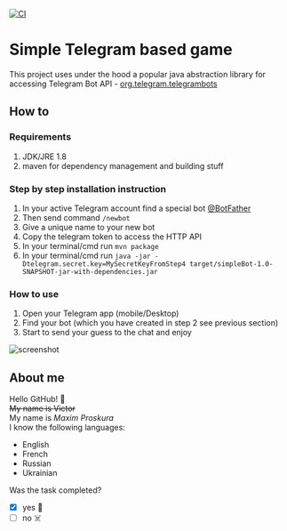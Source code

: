 [![CI](https://github.com/maximoptimist/chat-bot-game/actions/workflows/main.yml/badge.svg)](https://github.com/maximoptimist/chat-bot-game/actions/workflows/main.yml)

# Simple Telegram based game

This project uses under the hood a popular java abstraction library for accessing Telegram Bot API - [org.telegram.telegrambots](https://github.com/rubenlagus/TelegramBots)

## How to

### Requirements
1. JDK/JRE 1.8
2. maven for dependency management and building stuff

### Step by step installation instruction
1. In your active Telegram account find a special bot [@BotFather](https://telegram.me/BotFather)
2. Then send command `/newbot`
3. Give a unique name to your new bot
4. Copy the telegram token to access the HTTP API
5. In your terminal/cmd run `mvn package`
6. In your terminal/cmd run `java -jar -Dtelegram.secret.key=MySecretKeyFromStep4 target/simpleBot-1.0-SNAPSHOT-jar-with-dependencies.jar`

### How to use

1. Open your Telegram app (mobile/Desktop)
2. Find your bot (which you have created in step 2 see previous section)
3. Start to send your guess to the chat and enjoy

![screenshot](https://raw.githubusercontent.com/devatlant/chat-bot-game/master/res/telegram_screenshot.jpg)

## About me
Hello GitHub! :robot:<br/>
~~My name is Victor~~<br/>
My name is *Maxim Proskura*<br/>
I know the following languages:
* English
* French
* Russian
* Ukrainian <br/>

Was the task completed?
- [x] yes :tada:
- [ ] no :skull_and_crossbones:
